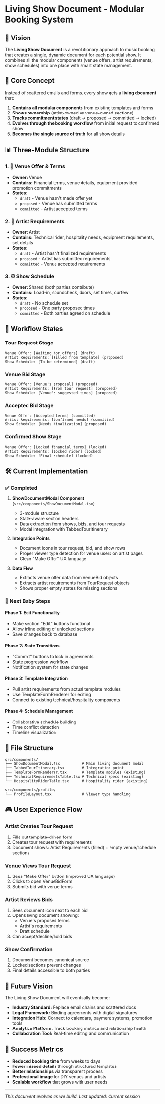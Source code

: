 # Living Show Document - Modular Booking System

## 🎯 Vision

The **Living Show Document** is a revolutionary approach to music booking that creates a single, dynamic document for each potential show. It combines all the modular components (venue offers, artist requirements, show schedules) into one place with smart state management.

## 🚀 Core Concept

Instead of scattered emails and forms, every show gets a **living document** that:

1. **Contains all modular components** from existing templates and forms
2. **Shows ownership** (artist-owned vs venue-owned sections)
3. **Tracks commitment states** (draft → proposed → committed → locked)
4. **Evolves through the booking workflow** from initial request to confirmed show
5. **Becomes the single source of truth** for all show details

## 📊 Three-Module Structure

### 1. 🏢 **Venue Offer & Terms**
- **Owner:** Venue
- **Contains:** Financial terms, venue details, equipment provided, promotion commitments
- **States:** 
  - `draft` - Venue hasn't made offer yet
  - `proposed` - Venue has submitted terms
  - `committed` - Artist accepted terms

### 2. 🎸 **Artist Requirements**
- **Owner:** Artist  
- **Contains:** Technical rider, hospitality needs, equipment requirements, set details
- **States:**
  - `draft` - Artist hasn't finalized requirements
  - `proposed` - Artist has submitted requirements
  - `committed` - Venue accepted requirements

### 3. ⏰ **Show Schedule**
- **Owner:** Shared (both parties contribute)
- **Contains:** Load-in, soundcheck, doors, set times, curfew
- **States:**
  - `draft` - No schedule set
  - `proposed` - One party proposed times
  - `committed` - Both parties agreed on schedule

## 🔄 Workflow States

### **Tour Request Stage**
```
Venue Offer: [Waiting for offers] (draft)
Artist Requirements: [Filled from template] (proposed)  
Show Schedule: [To be determined] (draft)
```

### **Venue Bid Stage**
```
Venue Offer: [Venue's proposal] (proposed)
Artist Requirements: [From tour request] (proposed)
Show Schedule: [Venue's suggested times] (proposed)
```

### **Accepted Bid Stage**
```
Venue Offer: [Accepted terms] (committed)
Artist Requirements: [Confirmed needs] (committed)
Show Schedule: [Needs finalization] (proposed)
```

### **Confirmed Show Stage**
```
Venue Offer: [Locked financial terms] (locked)
Artist Requirements: [Locked rider] (locked)
Show Schedule: [Final schedule] (locked)
```

## 🛠 Current Implementation

### ✅ **Completed**
1. **ShowDocumentModal Component** (`src/components/ShowDocumentModal.tsx`)
   - 3-module structure
   - State-aware section headers
   - Data extraction from shows, bids, and tour requests
   - Modal integration with TabbedTourItinerary

2. **Integration Points**
   - Document icons in tour request, bid, and show rows
   - Proper viewer type detection for venue users on artist pages
   - Clean "Make Offer" UX language

3. **Data Flow**
   - Extracts venue offer data from VenueBid objects
   - Extracts artist requirements from TourRequest objects
   - Shows proper empty states for missing sections

### 🚧 **Next Baby Steps**

#### **Phase 1: Edit Functionality**
- Make section "Edit" buttons functional
- Allow inline editing of unlocked sections
- Save changes back to database

#### **Phase 2: State Transitions**
- "Commit" buttons to lock in agreements
- State progression workflow
- Notification system for state changes

#### **Phase 3: Template Integration**
- Pull artist requirements from actual template modules
- Use TemplateFormRenderer for editing
- Connect to existing technical/hospitality components

#### **Phase 4: Schedule Management**
- Collaborative schedule building
- Time conflict detection
- Timeline visualization

## 📁 File Structure

```
src/components/
├── ShowDocumentModal.tsx          # Main living document modal
├── TabbedTourItinerary.tsx        # Integration point
├── TemplateFormRenderer.tsx       # Template modules (existing)
├── TechnicalRequirementsTable.tsx # Technical specs (existing)
└── HospitalityRiderTable.tsx      # Hospitality rider (existing)

src/components/profile/
└── ProfileLayout.tsx              # Viewer type handling
```

## 🎮 User Experience Flow

### **Artist Creates Tour Request**
1. Fills out template-driven form
2. Creates tour request with requirements
3. Document shows: Artist Requirements (filled) + empty venue/schedule sections

### **Venue Views Tour Request**
1. Sees "Make Offer" button (improved UX language)
2. Clicks to open VenueBidForm
3. Submits bid with venue terms

### **Artist Reviews Bids**
1. Sees document icon next to each bid
2. Opens living document showing:
   - Venue's proposed terms
   - Artist's requirements 
   - Draft schedule
3. Can accept/decline/hold bids

### **Show Confirmation**
1. Document becomes canonical source
2. Locked sections prevent changes
3. Final details accessible to both parties

## 🔮 Future Vision

The Living Show Document will eventually become:

- **Industry Standard:** Replace email chains and scattered docs
- **Legal Framework:** Binding agreements with digital signatures
- **Integration Hub:** Connect to calendars, payment systems, promotion tools
- **Analytics Platform:** Track booking metrics and relationship health
- **Collaboration Tool:** Real-time editing and communication

## 🎯 Success Metrics

- **Reduced booking time** from weeks to days
- **Fewer missed details** through structured templates
- **Better relationships** via transparent process
- **Professional image** for DIY venues and artists
- **Scalable workflow** that grows with user needs

---

*This document evolves as we build. Last updated: Current session* 